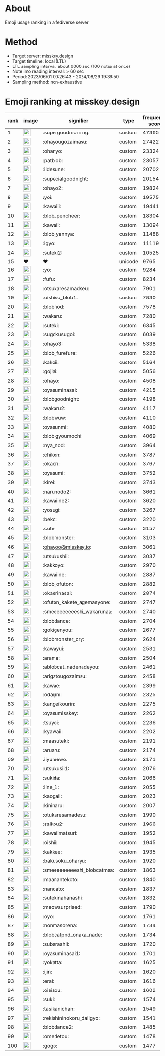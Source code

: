 # About
Emoji usage ranking in a fediverse server

# Method
- Target server: misskey.design
- Target timeline: local (LTL)
- LTL sampling interval: about 6060 sec (100 notes at once)
- Note info reading interval: > 60 sec
- Period: 2023/06/01 00:26:43 - 2024/08/29 19:36:50 
- Sampling method: non-exhaustive

# Emoji ranking at misskey.design

|rank|image|signifier|type|frequency score|
|----|----|----|----|----|
|1|<img height="24" src="https://misskey.design/emoji/supergoodmorning.webp">|:supergoodmorning:|custom|47365|
|2|<img height="24" src="https://misskey.design/emoji/ohayougozaimasu.webp">|:ohayougozaimasu:|custom|27422|
|3|<img height="24" src="https://misskey.design/emoji/ohanyo.webp">|:ohanyo:|custom|23324|
|4|<img height="24" src="https://misskey.design/emoji/patblob.webp">|:patblob:|custom|23057|
|5|<img height="24" src="https://misskey.design/emoji/iidesune.webp">|:iidesune:|custom|20702|
|6|<img height="24" src="https://misskey.design/emoji/supecialgoodnight.webp">|:supecialgoodnight:|custom|20154|
|7|<img height="24" src="https://misskey.design/emoji/ohayo2.webp">|:ohayo2:|custom|19824|
|8|<img height="24" src="https://misskey.design/emoji/yoi.webp">|:yoi:|custom|19575|
|9|<img height="24" src="https://misskey.design/emoji/kawaiii.webp">|:kawaiii:|custom|19441|
|10|<img height="24" src="https://misskey.design/emoji/blob_pencheer.webp">|:blob_pencheer:|custom|18304|
|11|<img height="24" src="https://misskey.design/emoji/kawaii.webp">|:kawaii:|custom|13094|
|12|<img height="24" src="https://misskey.design/emoji/blob_yannya.webp">|:blob_yannya:|custom|11488|
|13|<img height="24" src="https://misskey.design/emoji/igyo.webp">|:igyo:|custom|11119|
|14|<img height="24" src="https://misskey.design/emoji/suteki2.webp">|:suteki2:|custom|10525|
|15|❤|❤|unicode|9765|
|16|<img height="24" src="https://misskey.design/emoji/yo.webp">|:yo:|custom|9284|
|17|<img height="24" src="https://misskey.design/emoji/fufu.webp">|:fufu:|custom|8234|
|18|<img height="24" src="https://misskey.design/emoji/otsukaresamadseu.webp">|:otsukaresamadseu:|custom|7901|
|19|<img height="24" src="https://misskey.design/emoji/oishiso_blob1.webp">|:oishiso_blob1:|custom|7830|
|20|<img height="24" src="https://misskey.design/emoji/blobnod.webp">|:blobnod:|custom|7578|
|21|<img height="24" src="https://misskey.design/emoji/wakaru.webp">|:wakaru:|custom|7280|
|22|<img height="24" src="https://misskey.design/emoji/suteki.webp">|:suteki:|custom|6345|
|23|<img height="24" src="https://misskey.design/emoji/sugokusugoi.webp">|:sugokusugoi:|custom|6039|
|24|<img height="24" src="https://misskey.design/emoji/ohayo3.webp">|:ohayo3:|custom|5338|
|25|<img height="24" src="https://misskey.design/emoji/blob_furefure.webp">|:blob_furefure:|custom|5226|
|26|<img height="24" src="https://misskey.design/emoji/kakoii.webp">|:kakoii:|custom|5164|
|27|<img height="24" src="https://misskey.design/emoji/gojiai.webp">|:gojiai:|custom|5056|
|28|<img height="24" src="https://misskey.design/emoji/ohayo.webp">|:ohayo:|custom|4508|
|29|<img height="24" src="https://misskey.design/emoji/oyasuminasai.webp">|:oyasuminasai:|custom|4215|
|30|<img height="24" src="https://misskey.design/emoji/blobgoodnight.webp">|:blobgoodnight:|custom|4198|
|31|<img height="24" src="https://misskey.design/emoji/wakaru2.webp">|:wakaru2:|custom|4117|
|32|<img height="24" src="https://misskey.design/emoji/blobwuw.webp">|:blobwuw:|custom|4110|
|33|<img height="24" src="https://misskey.design/emoji/oyasunmi.webp">|:oyasunmi:|custom|4080|
|34|<img height="24" src="https://misskey.design/emoji/blobigyoumochi.webp">|:blobigyoumochi:|custom|4069|
|35|<img height="24" src="https://misskey.design/emoji/nya_nod.webp">|:nya_nod:|custom|3964|
|36|<img height="24" src="https://misskey.design/emoji/chiken.webp">|:chiken:|custom|3787|
|37|<img height="24" src="https://misskey.design/emoji/okaeri.webp">|:okaeri:|custom|3767|
|38|<img height="24" src="https://misskey.design/emoji/oyasumi.webp">|:oyasumi:|custom|3752|
|39|<img height="24" src="https://misskey.design/emoji/kirei.webp">|:kirei:|custom|3743|
|40|<img height="24" src="https://misskey.design/emoji/naruhodo2.webp">|:naruhodo2:|custom|3661|
|41|<img height="24" src="https://misskey.design/emoji/kawaiine2.webp">|:kawaiine2:|custom|3620|
|42|<img height="24" src="https://misskey.design/emoji/yosugi.webp">|:yosugi:|custom|3267|
|43|<img height="24" src="https://misskey.design/emoji/beko.webp">|:beko:|custom|3220|
|44|<img height="24" src="https://misskey.design/emoji/cute.webp">|:cute:|custom|3157|
|45|<img height="24" src="https://misskey.design/emoji/blobmonster.webp">|:blobmonster:|custom|3103|
|46|<img height="24" src="https://misskey.design/emoji/ohayoo.webp">|:ohayoo@misskey.io:|custom|3061|
|47|<img height="24" src="https://misskey.design/emoji/utsukushii.webp">|:utsukushii:|custom|3037|
|48|<img height="24" src="https://misskey.design/emoji/kakkoyo.webp">|:kakkoyo:|custom|2970|
|49|<img height="24" src="https://misskey.design/emoji/kawaiine.webp">|:kawaiine:|custom|2887|
|50|<img height="24" src="https://misskey.design/emoji/blob_ofuton.webp">|:blob_ofuton:|custom|2882|
|51|<img height="24" src="https://misskey.design/emoji/okaerinasai.webp">|:okaerinasai:|custom|2874|
|52|<img height="24" src="https://misskey.design/emoji/ofuton_kakete_agemasyone.webp">|:ofuton_kakete_agemasyone:|custom|2747|
|53|<img height="24" src="https://misskey.design/emoji/smeeeeeeeeeshi_wakarunaa.webp">|:smeeeeeeeeeshi_wakarunaa:|custom|2740|
|54|<img height="24" src="https://misskey.design/emoji/blobdance.webp">|:blobdance:|custom|2704|
|55|<img height="24" src="https://misskey.design/emoji/gokigenyou.webp">|:gokigenyou:|custom|2677|
|56|<img height="24" src="https://misskey.design/emoji/blobmonster_cry.webp">|:blobmonster_cry:|custom|2624|
|57|<img height="24" src="https://misskey.design/emoji/kawayui.webp">|:kawayui:|custom|2531|
|58|<img height="24" src="https://misskey.design/emoji/arama.webp">|:arama:|custom|2504|
|59|<img height="24" src="https://misskey.design/emoji/ablobcat_nadenadeyou.webp">|:ablobcat_nadenadeyou:|custom|2461|
|60|<img height="24" src="https://misskey.design/emoji/arigatougozaimsu.webp">|:arigatougozaimsu:|custom|2458|
|61|<img height="24" src="https://misskey.design/emoji/kawae.webp">|:kawae:|custom|2399|
|62|<img height="24" src="https://misskey.design/emoji/odaijini.webp">|:odaijini:|custom|2325|
|63|<img height="24" src="https://misskey.design/emoji/kangeikourin.webp">|:kangeikourin:|custom|2275|
|64|<img height="24" src="https://misskey.design/emoji/oyasumisskey.webp">|:oyasumisskey:|custom|2262|
|65|<img height="24" src="https://misskey.design/emoji/tsuyoi.webp">|:tsuyoi:|custom|2236|
|66|<img height="24" src="https://misskey.design/emoji/kyawaii.webp">|:kyawaii:|custom|2202|
|67|<img height="24" src="https://misskey.design/emoji/maasuteki.webp">|:maasuteki:|custom|2191|
|68|<img height="24" src="https://misskey.design/emoji/aruaru.webp">|:aruaru:|custom|2174|
|69|<img height="24" src="https://misskey.design/emoji/iiyumewo.webp">|:iiyumewo:|custom|2171|
|70|<img height="24" src="https://misskey.design/emoji/utsukusii1.webp">|:utsukusii1:|custom|2076|
|71|<img height="24" src="https://misskey.design/emoji/sukida.webp">|:sukida:|custom|2066|
|72|<img height="24" src="https://misskey.design/emoji/iine_1.webp">|:iine_1:|custom|2055|
|73|<img height="24" src="https://misskey.design/emoji/kaogaii.webp">|:kaogaii:|custom|2023|
|74|<img height="24" src="https://misskey.design/emoji/kininaru.webp">|:kininaru:|custom|2007|
|75|<img height="24" src="https://misskey.design/emoji/otukaresamadesu.webp">|:otukaresamadesu:|custom|1990|
|76|<img height="24" src="https://misskey.design/emoji/saikou2.webp">|:saikou2:|custom|1966|
|77|<img height="24" src="https://misskey.design/emoji/kawaiimatsuri.webp">|:kawaiimatsuri:|custom|1952|
|78|<img height="24" src="https://misskey.design/emoji/oishii.webp">|:oishii:|custom|1945|
|79|<img height="24" src="https://misskey.design/emoji/kakkee.webp">|:kakkee:|custom|1935|
|80|<img height="24" src="https://misskey.design/emoji/bakusoku_oharyu.webp">|:bakusoku_oharyu:|custom|1920|
|81|<img height="24" src="https://misskey.design/emoji/smeeeeeeeeeshi_blobcatmaa.webp">|:smeeeeeeeeeshi_blobcatmaa:|custom|1863|
|82|<img height="24" src="https://misskey.design/emoji/maanantekoto.webp">|:maanantekoto:|custom|1840|
|83|<img height="24" src="https://misskey.design/emoji/nandato.webp">|:nandato:|custom|1837|
|84|<img height="24" src="https://misskey.design/emoji/sutekinahanashi.webp">|:sutekinahanashi:|custom|1832|
|85|<img height="24" src="https://misskey.design/emoji/meowsurprised.webp">|:meowsurprised:|custom|1790|
|86|<img height="24" src="https://misskey.design/emoji/oyo.webp">|:oyo:|custom|1761|
|87|<img height="24" src="https://misskey.design/emoji/honmasorena.webp">|:honmasorena:|custom|1734|
|88|<img height="24" src="https://misskey.design/emoji/blobcatpnd_onaka_nade.webp">|:blobcatpnd_onaka_nade:|custom|1734|
|89|<img height="24" src="https://misskey.design/emoji/subarashii.webp">|:subarashii:|custom|1720|
|90|<img height="24" src="https://misskey.design/emoji/oyasuminasai1.webp">|:oyasuminasai1:|custom|1701|
|91|<img height="24" src="https://misskey.design/emoji/yokatta.webp">|:yokatta:|custom|1625|
|92|<img height="24" src="https://misskey.design/emoji/ijin.webp">|:ijin:|custom|1620|
|93|<img height="24" src="https://misskey.design/emoji/erai.webp">|:erai:|custom|1616|
|94|<img height="24" src="https://misskey.design/emoji/oisisou.webp">|:oisisou:|custom|1602|
|95|<img height="24" src="https://misskey.design/emoji/suki.webp">|:suki:|custom|1574|
|96|<img height="24" src="https://misskey.design/emoji/tasikanichan.webp">|:tasikanichan:|custom|1549|
|97|<img height="24" src="https://misskey.design/emoji/rekishininokoru_daiigyo.webp">|:rekishininokoru_daiigyo:|custom|1541|
|98|<img height="24" src="https://misskey.design/emoji/blobdance2.webp">|:blobdance2:|custom|1485|
|99|<img height="24" src="https://misskey.design/emoji/omedetou.webp">|:omedetou:|custom|1478|
|100|<img height="24" src="https://misskey.design/emoji/gogo.webp">|:gogo:|custom|1477|
